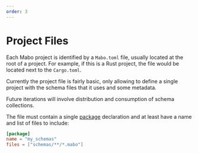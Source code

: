 ```yaml
---
order: 3
---
```


# Project Files

Each Mabo project is identified by a `Mabo.toml` file, usually located at the root of a project. For example, if this is a Rust project, the file would be located next to the `Cargo.toml`.

Currently the project file is fairly basic, only allowing to define a single project with the schema files that it uses and some metadata.

Future iterations will involve distribution and consumption of schema collections.

The file must contain a single [package](./packages) declaration and at least have a name and list of files to include:

```toml
[package]
name = "my_schemas"
files = ["schemas/**/*.mabo"]
```
